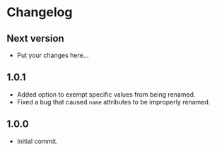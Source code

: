# Changelog

## Next version

- Put your changes here...

## 1.0.1

- Added option to exempt specific values from being renamed.
- Fixed a bug that caused `name` attributes to be improperly renamed.

## 1.0.0

- Initial commit.
